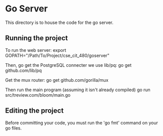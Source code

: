 # Go Server
This directory is to house the code for the go server.

## Running the project
To run the web server:
export GOPATH="/Path/To/Project/cse_cit_480/goserver"

Then, go get the PostgreSQL connecter we use lib/pq:
go get github.com/lib/pq

Get the mux router:
go get github.com/gorilla/mux

Then run the main program (assuming it isn't already compiled)
go run src/treview.com/bloom/main.go

## Editing the project
Before committing your code, you must run the 'go fmt' command on your go files. 
